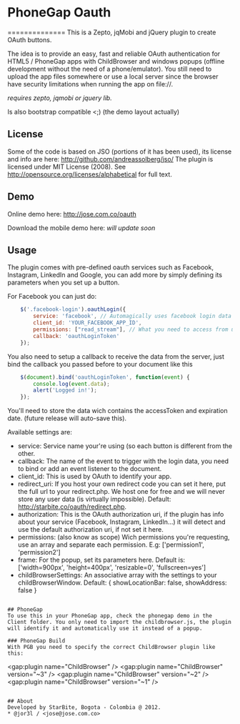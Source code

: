 # PhoneGap Oauth
==============
This is a Zepto, jqMobi and jQuery plugin to create OAuth buttons.

The idea is to provide an easy, fast and reliable OAuth authentication for HTML5 / PhoneGap apps with ChildBrowser and windows popups (offline development without the need of a phone/emulator). You still need to upload the app files somewhere or use a local server since the browser have security limitations when running the app on file://.

*requires zepto, jqmobi or jquery lib.*

Is also bootstrap compatible <;) (the demo layout actually)

## License
Some of the code is based on JSO (portions of it has been used), its license and info are here:
	http://github.com/andreassolberg/jso/
The plugin is licensed under MIT License (2008). See http://opensource.org/licenses/alphabetical for full text.

## Demo
Online demo here: http://jose.com.co/oauth

Download the mobile demo here:
	*will update soon*

## Usage
The plugin comes with pre-defined oauth services such as Facebook, Instagram, LinkedIn and Google, you can add more by simply defining its parameters when you set up a button.

For Facebook you can just do:
```javascript
	$('.facebook-login').oauthLogin({
		service: 'facebook', // Automagically uses facebook login data
		client_id: 'YOUR_FACEBOOK_APP_ID',
		permissions: ["read_stream"], // What you need to access from user..
		callback: 'oauthLoginToken'
	});	
```
You also need to setup a callback to receive the data from the server, just bind the callback you passed before to your document like this
```javascript
	$(document).bind('oauthLoginToken', function(event) {
		console.log(event.data);
		alert('Logged in!');
	});
```

You'll need to store the data wich contains the accessToken and expiration date. (future release will auto-save this).

Available settings are:

* service: Service name your're using (so each button is different from the other.
* callback: The name of the event to trigger with the login data, you need to bind or add an event listener to the document.
* client_id: This is used by OAuth to identify your app.
* redirect_uri: If you host your own redirect code you can set it here, put the full url to your redirect.php. We host one for free and we will never store any user data (is virtually impossible). Default: http://starbite.co/oauth/redirect.php.
* authorization: This is the OAuth authorization uri, if the plugin has info about your service (Facebook, Instagram, LinkedIn...) it will detect and use the default authorization uri, if not set it here.
* permissions: (also know as scope) Wich permissions you're requesting, use an array and separate each permission. E.g: ['permission1', 'permission2']
* frame: For the popup, set its parameters here. Default is: ['width=900px', 'height=400px', 'resizable=0', 'fullscreen=yes']
* childBrowserSettings: An associative array with the settings to your childBrowserWindow. Default: { showLocationBar: false, showAddress: false }
```

## PhoneGap
To use this in your PhoneGap app, check the phonegap demo in the Client folder. You only need to import the childbrowser.js, the plugin will identify it and automatically use it instead of a popup.

### PhoneGap Build
With PGB you need to specify the correct ChildBrowser plugin like this:
```
<gap:plugin name="ChildBrowser" /> <!-- latest release -->
<gap:plugin name="ChildBrowser" version="~3" /> <!-- for Cordova (1.9.0+) -->
<gap:plugin name="ChildBrowser" version="~2" /> <!-- for Cordova 1.5.0 - 1.8.1 -->
<gap:plugin name="ChildBrowser" version="~1" /> <!-- for PhoneGap <= 1.4.1 -->
```

## About
Developed by StarBite, Bogota - Colombia @ 2012.
* @jor3l / <jose@jose.com.co>
